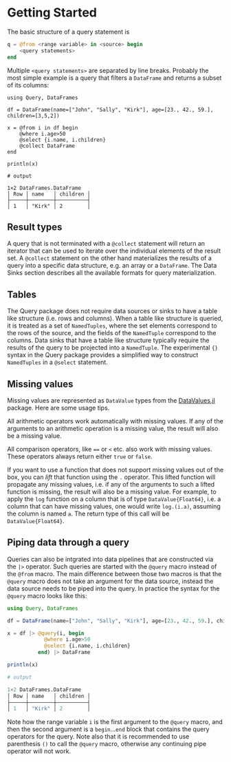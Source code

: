 # Getting Started

The basic structure of a query statement is

```julia
q = @from <range variable> in <source> begin
    <query statements>
end
```

Multiple `<query statements>` are separated by line breaks. Probably the most simple example is a query that filters a `DataFrame` and returns a subset of its columns:

```jldoctest
using Query, DataFrames

df = DataFrame(name=["John", "Sally", "Kirk"], age=[23., 42., 59.], children=[3,5,2])

x = @from i in df begin
    @where i.age>50
    @select {i.name, i.children}
    @collect DataFrame
end

println(x)

# output

1×2 DataFrames.DataFrame
│ Row │ name   │ children │
├─────┼────────┼──────────┤
│ 1   │ "Kirk" │ 2        │
```

## Result types

A query that is not terminated with a `@collect` statement will return an iterator that can be used to iterate over the individual elements of the result set. A `@collect` statement on the other hand materializes the results of a query into a specific data structure, e.g. an array or a `DataFrame`. The Data Sinks section describes all the available formats for query materialization.

## Tables

The Query package does not require data sources or sinks to have a table like structure (i.e. rows and columns). When a table like structure is queried, it is treated as a set of `NamedTuples`, where the set elements correspond to the rows of the source, and the fields of the `NamedTuple` correspond to the columns. Data sinks that have a table like structure typically require the results of the query to be projected into a `NamedTuple`. The experimental `{}` syntax in the Query package provides a simplified way to construct `NamedTuples` in a `@select` statement.

## Missing values

Missing values are represented as `DataValue` types from the
[DataValues.jl](https://github.com/davidanthoff/DataValues.jl) package.
Here are some usage tips.

All arithmetic operators work automatically with missing values.
If any of the arguments to an arithmetic operation is a missing value,
the result will also be a missing value.

All comparison operators, like `==` or `<` etc. also work with missing
values. These operators always return either `true` or `false`.

If you want to use a function that does not support missing values out
of the box, you can *lift* that function using the `.` operator. This
lifted function will propagate any missing values, i.e. if any of the
arguments to such a lifted function is missing, the result will also be
a missing value. For example, to apply the `log` function on a column
that is of type `DataValue{Float64}`, i.e. a column that can have
missing values, one would write `log.(i.a)`, assuming the column is named
`a`. The return type of this call will be `DataValue{Float64}`.

## Piping data through a query

Queries can also be intgrated into data pipelines that are constructed via
the `|>` operator. Such queries are started with the `@query` macro instead of
the `@from` macro. The main difference between those two macros is that the
`@query` macro does not take an argument for the data source, instead the
data source needs to be piped into the query. In practice the syntax for
the `@query` macro looks like this:
```julia
using Query, DataFrames

df = DataFrame(name=["John", "Sally", "Kirk"], age=[23., 42., 59.], children=[3,5,2])

x = df |> @query(i, begin
            @where i.age>50
            @select {i.name, i.children}
          end) |> DataFrame

println(x)

# output

1×2 DataFrames.DataFrame
│ Row │ name   │ children │
├─────┼────────┼──────────┤
│ 1   │ "Kirk" │ 2        │
```
Note how the range variable `i` is the first argument to the `@query` macro,
and then the second argument is a `begin`...`end` block that contains the
query operators for the query. Note also that it is recommended to use
parenthesis `()` to call the `@query` macro, otherwise any continuing pipe
operator will not work.
